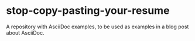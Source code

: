 # stop-copy-pasting-your-resume
A repository with AsciiDoc examples, to be used as examples in a blog post about AsciiDoc.
